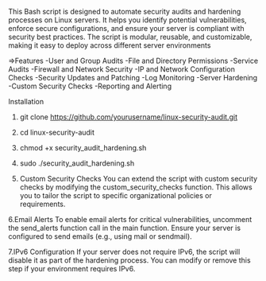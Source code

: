 This Bash script is designed to automate security audits and hardening processes on Linux servers. It helps you identify potential vulnerabilities, enforce secure configurations,
and ensure your server is compliant with security best practices. The script is modular, reusable, and customizable, making it easy to deploy across different server environments

=>Features
-User and Group Audits
-File and Directory Permissions
-Service Audits
-Firewall and Network Security
-IP and Network Configuration Checks
-Security Updates and Patching
-Log Monitoring
-Server Hardening
-Custom Security Checks
-Reporting and Alerting

Installation

1. git clone https://github.com/yourusername/linux-security-audit.git
2. cd linux-security-audit


3. chmod +x security_audit_hardening.sh
4. sudo ./security_audit_hardening.sh
  

6. Custom Security Checks
You can extend the script with custom security checks by modifying the custom_security_checks function. This allows you to tailor the script to specific organizational policies or requirements.

6.Email Alerts
To enable email alerts for critical vulnerabilities, uncomment the send_alerts function call in the main function. Ensure your server is configured to send emails (e.g., using mail or sendmail).

7.IPv6 Configuration
If your server does not require IPv6, the script will disable it as part of the hardening process. You can modify or remove this step if your environment requires IPv6.




